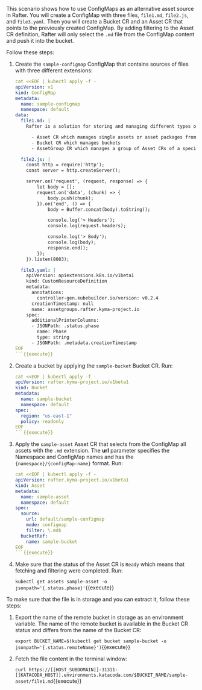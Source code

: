 This scenario shows how to use ConfigMaps as an alternative asset source in Rafter. You will create a ConfigMap with three files, `file1.md`, `file2.js`, and `file3.yaml`. Then you will create a Bucket CR and an Asset CR that points to the previously created ConfigMap. By adding filtering to the Asset CR definition, Rafter will only select the `.md` file from the ConfigMap content and push it into the bucket.

Follow these steps:

1. Create the `sample-configmap` ConfigMap that contains sources of files with three different extensions:

   ```yaml
   cat <<EOF | kubectl apply -f -
   apiVersion: v1
   kind: ConfigMap
   metadata:
     name: sample-configmap
     namespace: default
   data:
     file1.md: |
       Rafter is a solution for storing and managing different types of files called assets. It uses MinIO as object storage. The whole concept of Rafter relies on Kubernetes custom resources (CRs) managed by the Rafter Controller Manager. These CRs include:

         - Asset CR which manages single assets or asset packages from URLs or ConfigMaps
         - Bucket CR which manages buckets
         - AssetGroup CR which manages a group of Asset CRs of a specific type to make it easier to use and extract webhook information

     file2.js: |
       const http = require('http');
       const server = http.createServer();

       server.on('request', (request, response) => {
           let body = [];
           request.on('data', (chunk) => {
               body.push(chunk);
           }).on('end', () => {
               body = Buffer.concat(body).toString();

               console.log('> Headers');
               console.log(request.headers);

               console.log('> Body');
               console.log(body);
               response.end();
           });
       }).listen(8083);

     file3.yaml: |
       apiVersion: apiextensions.k8s.io/v1beta1
       kind: CustomResourceDefinition
       metadata:
         annotations:
           controller-gen.kubebuilder.io/version: v0.2.4
         creationTimestamp: null
         name: assetgroups.rafter.kyma-project.io
       spec:
         additionalPrinterColumns:
         - JSONPath: .status.phase
           name: Phase
           type: string
         - JSONPath: .metadata.creationTimestamp
   EOF
   ```{{execute}}

2. Create a bucket by applying the `sample-bucket` Bucket CR. Run:

   ```yaml
   cat <<EOF | kubectl apply -f -
   apiVersion: rafter.kyma-project.io/v1beta1
   kind: Bucket
   metadata:
     name: sample-bucket
     namespace: default
   spec:
     region: "us-east-1"
     policy: readonly
   EOF
   ```{{execute}}

3. Apply the `sample-asset` Asset CR that selects from the ConfigMap all assets with the `.md` extension. The **url** parameter specifies the Namespace and ConfigMap names and has the `{namespace}/{configMap-name}` format. Run:

   ```yaml
   cat <<EOF | kubectl apply -f -
   apiVersion: rafter.kyma-project.io/v1beta1
   kind: Asset
   metadata:
     name: sample-asset
     namespace: default
   spec:
     source:
       url: default/sample-configmap
       mode: configmap
       filter: \.md$
     bucketRef:
       name: sample-bucket
   EOF
   ```{{execute}}

4. Make sure that the status of the Asset CR is `Ready` which means that fetching and filtering were completed. Run:

   `kubectl get assets sample-asset -o jsonpath='{.status.phase}'`{{execute}}

To make sure that the file is in storage and you can extract it, follow these steps:

1. Export the name of the remote bucket in storage as an environment variable. The name of the remote bucket is available in the Bucket CR status and differs from the name of the Bucket CR:

   `export BUCKET_NAME=$(kubectl get bucket sample-bucket -o jsonpath='{.status.remoteName}')`{{execute}}

2. Fetch the file content in the terminal window:

    `curl https://[[HOST_SUBDOMAIN]]-31311-[[KATACODA_HOST]].environments.katacoda.com/$BUCKET_NAME/sample-asset/file1.md`{{execute}}
